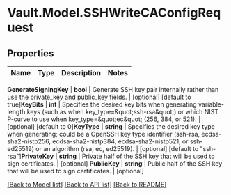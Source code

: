 # Vault.Model.SSHWriteCAConfigRequest

## Properties

Name | Type | Description | Notes
------------ | ------------- | ------------- | -------------

**GenerateSigningKey** | **bool** | Generate SSH key pair internally rather than use the private_key and public_key fields. | [optional] [default to true]**KeyBits** | **int** | Specifies the desired key bits when generating variable-length keys (such as when key_type&#x3D;\&quot;ssh-rsa\&quot;) or which NIST P-curve to use when key_type&#x3D;\&quot;ec\&quot; (256, 384, or 521). | [optional] [default to 0]**KeyType** | **string** | Specifies the desired key type when generating; could be a OpenSSH key type identifier (ssh-rsa, ecdsa-sha2-nistp256, ecdsa-sha2-nistp384, ecdsa-sha2-nistp521, or ssh-ed25519) or an algorithm (rsa, ec, ed25519). | [optional] [default to "ssh-rsa"]**PrivateKey** | **string** | Private half of the SSH key that will be used to sign certificates. | [optional] **PublicKey** | **string** | Public half of the SSH key that will be used to sign certificates. | [optional] 

[[Back to Model list]](../README.md#documentation-for-models) [[Back to API list]](../README.md#documentation-for-api-endpoints) [[Back to README]](../README.md)

